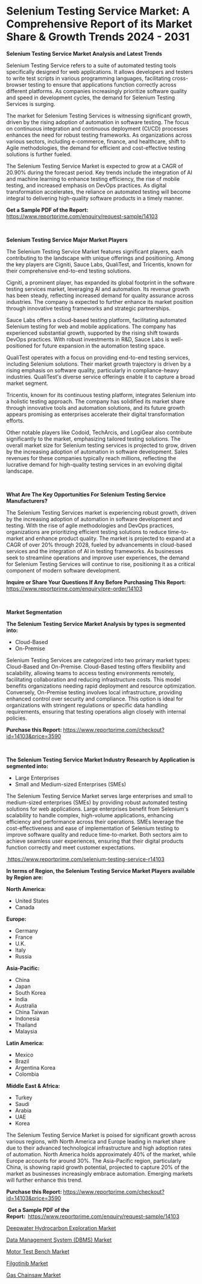 <p><h1>Selenium Testing Service Market: A Comprehensive Report of its Market Share & Growth Trends 2024 - 2031</h1></p><p><strong>Selenium Testing Service Market Analysis and Latest Trends</strong></p>
<p><p>Selenium Testing Service refers to a suite of automated testing tools specifically designed for web applications. It allows developers and testers to write test scripts in various programming languages, facilitating cross-browser testing to ensure that applications function correctly across different platforms. As companies increasingly prioritize software quality and speed in development cycles, the demand for Selenium Testing Services is surging.</p><p>The market for Selenium Testing Services is witnessing significant growth, driven by the rising adoption of automation in software testing. The focus on continuous integration and continuous deployment (CI/CD) processes enhances the need for robust testing frameworks. As organizations across various sectors, including e-commerce, finance, and healthcare, shift to Agile methodologies, the demand for efficient and cost-effective testing solutions is further fueled.</p><p>The Selenium Testing Service Market is expected to grow at a CAGR of 20.90% during the forecast period. Key trends include the integration of AI and machine learning to enhance testing efficiency, the rise of mobile testing, and increased emphasis on DevOps practices. As digital transformation accelerates, the reliance on automated testing will become integral to delivering high-quality software products in a timely manner.</p></p>
<p><strong>Get a Sample PDF of the Report:&nbsp;</strong> <a href="https://www.reportprime.com/enquiry/request-sample/14103">https://www.reportprime.com/enquiry/request-sample/14103</a></p>
<p>&nbsp;</p>
<p><strong>Selenium Testing Service Major Market Players</strong></p>
<p><p>The Selenium Testing Service Market features significant players, each contributing to the landscape with unique offerings and positioning. Among the key players are Cigniti, Sauce Labs, QualiTest, and Tricentis, known for their comprehensive end-to-end testing solutions.</p><p>Cigniti, a prominent player, has expanded its global footprint in the software testing services market, leveraging AI and automation. Its revenue growth has been steady, reflecting increased demand for quality assurance across industries. The company is expected to further enhance its market position through innovative testing frameworks and strategic partnerships.</p><p>Sauce Labs offers a cloud-based testing platform, facilitating automated Selenium testing for web and mobile applications. The company has experienced substantial growth, supported by the rising shift towards DevOps practices. With robust investments in R&D, Sauce Labs is well-positioned for future expansion in the automation testing space.</p><p>QualiTest operates with a focus on providing end-to-end testing services, including Selenium solutions. Their market growth trajectory is driven by a rising emphasis on software quality, particularly in compliance-heavy industries. QualiTest's diverse service offerings enable it to capture a broad market segment.</p><p>Tricentis, known for its continuous testing platform, integrates Selenium into a holistic testing approach. The company has solidified its market share through innovative tools and automation solutions, and its future growth appears promising as enterprises accelerate their digital transformation efforts.</p><p>Other notable players like Codoid, TechArcis, and LogiGear also contribute significantly to the market, emphasizing tailored testing solutions. The overall market size for Selenium testing services is projected to grow, driven by the increasing adoption of automation in software development. Sales revenues for these companies typically reach millions, reflecting the lucrative demand for high-quality testing services in an evolving digital landscape.</p></p>
<p>&nbsp;</p>
<p><strong>What Are The Key Opportunities For Selenium Testing Service Manufacturers?</strong></p>
<p><p>The Selenium Testing Services market is experiencing robust growth, driven by the increasing adoption of automation in software development and testing. With the rise of agile methodologies and DevOps practices, organizations are prioritizing efficient testing solutions to reduce time-to-market and enhance product quality. The market is projected to expand at a CAGR of over 20% through 2028, fueled by advancements in cloud-based services and the integration of AI in testing frameworks. As businesses seek to streamline operations and improve user experiences, the demand for Selenium Testing Services will continue to rise, positioning it as a critical component of modern software development.</p></p>
<p><strong>Inquire or Share Your Questions If Any Before Purchasing This Report:</strong> <a href="https://www.reportprime.com/enquiry/pre-order/14103">https://www.reportprime.com/enquiry/pre-order/14103</a></p>
<p>&nbsp;</p>
<p><strong>Market Segmentation</strong></p>
<p><strong>The Selenium Testing Service Market Analysis by types is segmented into:</strong></p>
<p><ul><li>Cloud-Based</li><li>On-Premise</li></ul></p>
<p><p>Selenium Testing Services are categorized into two primary market types: Cloud-Based and On-Premise. Cloud-Based testing offers flexibility and scalability, allowing teams to access testing environments remotely, facilitating collaboration and reducing infrastructure costs. This model benefits organizations needing rapid deployment and resource optimization. Conversely, On-Premise testing involves local infrastructure, providing enhanced control over security and compliance. This option is ideal for organizations with stringent regulations or specific data handling requirements, ensuring that testing operations align closely with internal policies.</p></p>
<p><strong>Purchase this Report:&nbsp;</strong><a href="https://www.reportprime.com/checkout?id=14103&price=3590">https://www.reportprime.com/checkout?id=14103&price=3590</a></p>
<p>&nbsp;</p>
<p><strong>The Selenium Testing Service Market Industry Research by Application is segmented into:</strong></p>
<p><ul><li>Large Enterprises</li><li>Small and Medium-sized Enterprises (SMEs)</li></ul></p>
<p><p>The Selenium Testing Service Market serves large enterprises and small to medium-sized enterprises (SMEs) by providing robust automated testing solutions for web applications. Large enterprises benefit from Selenium's scalability to handle complex, high-volume applications, enhancing efficiency and performance across their operations. SMEs leverage the cost-effectiveness and ease of implementation of Selenium testing to improve software quality and reduce time-to-market. Both sectors aim to achieve seamless user experiences, ensuring that their digital products function correctly and meet customer expectations.</p></p>
<p><a href="https://www.reportprime.com/selenium-testing-service-r14103">&nbsp;https://www.reportprime.com/selenium-testing-service-r14103</a></p>
<p><strong>In terms of Region, the Selenium Testing Service Market Players available by Region are:</strong></p>
<p>
    <p> <strong> North America: </strong>
        <ul>
            <li>United States</li>
            <li>Canada</li>
        </ul>
        </p> 
    <p> <strong> Europe: </strong>
        <ul>
            <li>Germany</li>
            <li>France</li>
            <li>U.K.</li>
            <li>Italy</li>
            <li>Russia</li>
        </ul>
        </p> 
    <p> <strong> Asia-Pacific: </strong>
        <ul>
            <li>China</li>
            <li>Japan</li>
            <li>South Korea</li>
            <li>India</li>
            <li>Australia</li>
            <li>China Taiwan</li>
            <li>Indonesia</li>
            <li>Thailand</li>
            <li>Malaysia</li>
        </ul>
        </p> 
    <p> <strong> Latin America: </strong>
        <ul>
            <li>Mexico</li>
            <li>Brazil</li>
            <li>Argentina Korea</li>
            <li>Colombia</li>
        </ul>
        </p> 
    <p> <strong> Middle East & Africa: </strong>
        <ul>
            <li>Turkey</li>
            <li>Saudi</li>
            <li>Arabia</li>
            <li>UAE</li>
            <li>Korea</li>
        </ul>
    </p>
    </p>
<p><p>The Selenium Testing Service Market is poised for significant growth across various regions, with North America and Europe leading in market share due to their advanced technological infrastructure and high adoption rates of automation. North America holds approximately 40% of the market, while Europe accounts for around 30%. The Asia-Pacific region, particularly China, is showing rapid growth potential, projected to capture 20% of the market as businesses increasingly embrace automation. Emerging markets will further enhance this trend.</p></p>
<p><strong>Purchase this Report: </strong><a href="https://www.reportprime.com/checkout?id=14103&price=3590">https://www.reportprime.com/checkout?id=14103&price=3590</a></p>
<p>&nbsp;<strong>Get a Sample PDF of the Report:&nbsp;&nbsp;</strong><a href="https://www.reportprime.com/enquiry/request-sample/14103">https://www.reportprime.com/enquiry/request-sample/14103</a></p>
<p><strong></strong></p>
<p><p><a href="https://medium.com/@bartlakin73/the-global-deepwater-hydrocarbon-exploration-market-identifies-drivers-restraints-dc062a4461a3">Deepwater Hydrocarbon Exploration Market</a></p><p><a href="https://medium.com/@bartlakin73/the-data-management-system-dbms-market-report-analyzes-important-operational-and-performance-b400a65295b4">Data Management System (DBMS) Market</a></p><p><a href="https://www.linkedin.com/pulse/motor-test-bench-market-share-analysis-growth-trends-forecasts-qfpre?trackingId=pvWXUPJLT2%2B8Uyj%2Fa92I1w%3D%3D">Motor Test Bench Market</a></p><p><a href="https://issuu.com/reportprime-2/docs/filgotinib-market-size-2030.pptx_64d41dc49812bf">Filgotinib Market</a></p><p><a href="https://www.linkedin.com/pulse/comprehensive-look-product-type-below-05kw-gas-chainsawabove-th1he?trackingId=t8tlS3%2FpQN%2BrkVclV%2BuCGg%3D%3D">Gas Chainsaw Market</a></p></p>